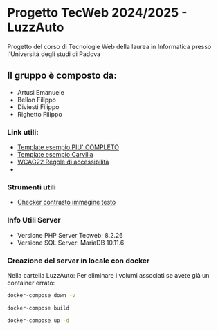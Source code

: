 # Progetto TecWeb 2024/2025 - LuzzAuto
Progetto del corso di Tecnologie Web della laurea in Informatica presso l'Università degli studi di Padova
## Il gruppo è composto da:
- Artusi Emanuele
- Bellon Filippo
- Diviesti Filippo
- Righetto Filippo
### Link utili:
- [Template esempio PIU' COMPLETO](https://themes.getbootstrap.com/preview/?theme_id=1719)
- [Template esempio Carvilla](https://demo.themesine.com/carvilla/)
- [WCAG22 Regole di accessibilità](https://www.w3.org/WAI/WCAG22/quickref/)
- 
### Strumenti utili
- [Checker contrasto immagine testo](https://imagecontrastchecker.com/)

### Info Utili Server
- Versione PHP Server Tecweb: 8.2.26
- Versione SQL Server: MariaDB 10.11.6

### Creazione del server in locale con docker
Nella cartella LuzzAuto:
Per eliminare i volumi associati se avete già un container errato:
```cmd
docker-compose down -v
```
```cmd
docker-compose build
```
```cmd
docker-compose up -d
```
